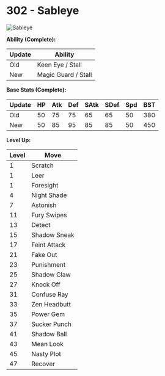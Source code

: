 # 302 - Sableye
![][302]

**Ability (Complete):**

Update | Ability
---    | ---
Old    | Keen Eye / Stall
New    | Magic Guard / Stall

**Base Stats (Complete):**

Update | HP | Atk | Def | SAtk | SDef | Spd | BST
---    | ---| --- | --- | ---  | ---  | --- | ---
Old    | 50 |  75 |  75 |  65  |  65  |  50  |  380
New    | 50 |  85 |  95 |  85  |  85  |  50  |  450

**Level Up:**

Level | Move
---   | ---
  1   | Scratch
  1   | Leer
  1   | Foresight
  4   | Night Shade
  7   | Astonish
 11   | Fury Swipes
 13   | Detect
 15   | Shadow Sneak
 17   | Feint Attack
 21   | Fake Out
 23   | Punishment
 25   | Shadow Claw
 27   | Knock Off
 31   | Confuse Ray
 33   | Zen Headbutt
 35   | Power Gem
 37   | Sucker Punch
 41   | Shadow Ball
 43   | Mean Look
 45   | Nasty Plot
 47   | Recover



[302]: https://raw.githubusercontent.com/PokeAPI/sprites/master/sprites/pokemon/302.png "Sableye"
